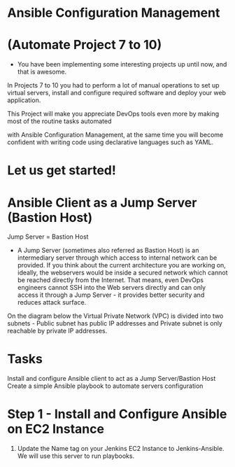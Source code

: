 # Ansible Configuration Management 
# (Automate Project 7 to 10)

* You have been implementing some interesting projects up until now, and that is awesome.


In Projects 7 to 10 you had to perform a lot of manual operations to set up virtual servers, install and configure required software and deploy your web application.


This Project will make you appreciate DevOps tools even more by making most of the routine tasks automated


with Ansible Configuration Management, at the same time you will become confident with writing code using declarative languages such as YAML.

# Let us get started!

# Ansible Client as a Jump Server (Bastion Host)
Jump Server = Bastion Host
* A Jump Server (sometimes also referred as Bastion Host) is an intermediary server through which access to internal network can be provided. If you think about the current architecture you are working on, ideally, the webservers would be inside a secured network which cannot be reached directly from the Internet. That means, even DevOps engineers cannot SSH into the Web servers directly and can only access it through a Jump Server - it provides better security and reduces attack surface.

On the diagram below the Virtual Private Network (VPC) is divided into two subnets - Public subnet has public IP addresses and Private subnet is only reachable by private IP addresses.

# Tasks
Install and configure Ansible client to act as a Jump Server/Bastion Host
Create a simple Ansible playbook to automate servers configuration

# Step 1 - Install and Configure Ansible on EC2 Instance

1. Update the Name tag on your Jenkins EC2 Instance to Jenkins-Ansible. We will use this server to run playbooks.




































































































